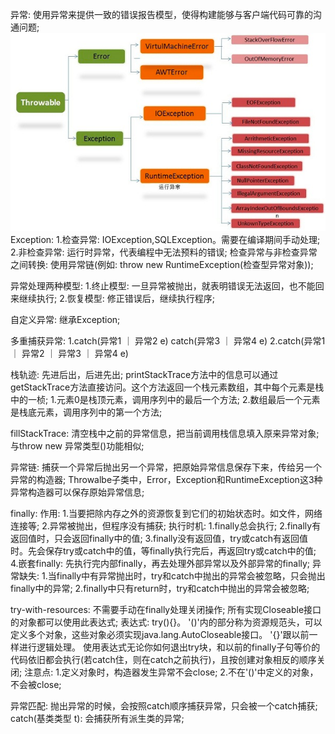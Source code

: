 异常: 使用异常来提供一致的错误报告模型，使得构建能够与客户端代码可靠的沟通问题;
    ![img.png](img.png)
    Exception: 
        1.检查异常: IOException,SQLException。需要在编译期间手动处理;
        2.非检查异常: 运行时异常，代表编程中无法预料的错误;
    检查异常与非检查异常之间转换: 使用异常链(例如: throw new RuntimeException(检查型异常对象));
    
异常处理两种模型:
    1.终止模型:
        一旦异常被抛出，就表明错误无法返回，也不能回来继续执行;
    2.恢复模型:
        修正错误后，继续执行程序;

自定义异常:
    继承Exception;

多重捕获异常:
    1.catch(异常1 ｜ 异常2 e)
      catch(异常3 ｜ 异常4 e)
    2.catch(异常1 ｜ 异常2 ｜ 异常3 ｜ 异常4 e)

栈轨迹: 先进后出，后进先出;
    printStackTrace方法中的信息可以通过getStackTrace方法直接访问。这个方法返回一个栈元素数组，其中每个元素是栈中的一桢;
    1.元素0是栈顶元素，调用序列中的最后一个方法;
    2.数组最后一个元素是栈底元素，调用序列中的第一个方法;

fillStackTrace:
    清空栈中之前的异常信息，把当前调用栈信息填入原来异常对象;
    与throw new 异常类型()功能相似;

异常链:
    捕获一个异常后抛出另一个异常，把原始异常信息保存下来，传给另一个异常的构造器;
    Throwalbe子类中，Error，Exception和RuntimeException这3种异常构造器可以保存原始异常信息;

finally: 
    作用:
        1.当要把除内存之外的资源恢复到它们的初始状态时。如文件，网络连接等;
        2.异常被抛出，但程序没有捕获;
    执行时机:
        1.finally总会执行;
        2.finally有返回值时，只会返回finally中的值; 
        3.finally没有返回值，try或catch有返回值时。先会保存try或catch中的值，等finally执行完后，再返回try或catch中的值;
        4.嵌套finally: 先执行完内部finally，再去处理外部异常以及外部异常的finally;
异常缺失:
    1.当finally中有异常抛出时，try和catch中抛出的异常会被忽略，只会抛出finally中的异常;
    2.finally中只有return时，try和catch中抛出的异常会被忽略;

try-with-resources: 不需要手动在finally处理关闭操作; 
    所有实现Closeable接口的对象都可以使用此表达式;
    表达式: try(){}。 '()'内的部分称为资源规范头，可以定义多个对象，这些对象必须实现java.lang.AutoCloseable接口。
    '{}'跟以前一样进行逻辑处理。
    使用表达式无论你如何退出try块，和以前的finally子句等价的代码依旧都会执行(若catch住，则在catch之前执行)，且按创建对象相反的顺序关闭;
    注意点:
        1.定义对象时，构造器发生异常不会close;
        2.不在'()'中定义的对象，不会被close;

异常匹配:
    抛出异常的时候，会按照catch顺序捕获异常，只会被一个catch捕获;
    catch(基类类型 t): 会捕获所有派生类的异常;


